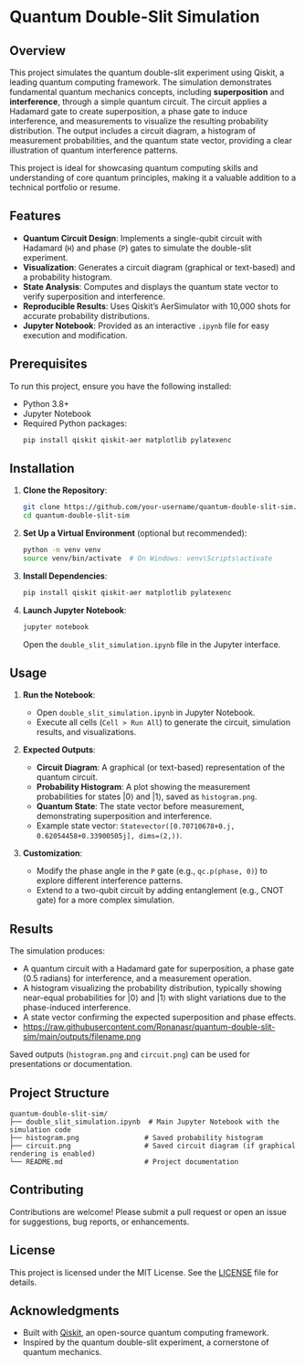 # Quantum Double-Slit Simulation

## Overview
This project simulates the quantum double-slit experiment using Qiskit, a leading quantum computing framework. The simulation demonstrates fundamental quantum mechanics concepts, including **superposition** and **interference**, through a simple quantum circuit. The circuit applies a Hadamard gate to create superposition, a phase gate to induce interference, and measurements to visualize the resulting probability distribution. The output includes a circuit diagram, a histogram of measurement probabilities, and the quantum state vector, providing a clear illustration of quantum interference patterns.

This project is ideal for showcasing quantum computing skills and understanding of core quantum principles, making it a valuable addition to a technical portfolio or resume.

## Features
- **Quantum Circuit Design**: Implements a single-qubit circuit with Hadamard (`H`) and phase (`P`) gates to simulate the double-slit experiment.
- **Visualization**: Generates a circuit diagram (graphical or text-based) and a probability histogram.
- **State Analysis**: Computes and displays the quantum state vector to verify superposition and interference.
- **Reproducible Results**: Uses Qiskit’s AerSimulator with 10,000 shots for accurate probability distributions.
- **Jupyter Notebook**: Provided as an interactive `.ipynb` file for easy execution and modification.

## Prerequisites
To run this project, ensure you have the following installed:
- Python 3.8+
- Jupyter Notebook
- Required Python packages:
  ```bash
  pip install qiskit qiskit-aer matplotlib pylatexenc
  ```

## Installation
1. **Clone the Repository**:
   ```bash
   git clone https://github.com/your-username/quantum-double-slit-sim.git
   cd quantum-double-slit-sim
   ```

2. **Set Up a Virtual Environment** (optional but recommended):
   ```bash
   python -m venv venv
   source venv/bin/activate  # On Windows: venv\Scripts\activate
   ```

3. **Install Dependencies**:
   ```bash
   pip install qiskit qiskit-aer matplotlib pylatexenc
   ```

4. **Launch Jupyter Notebook**:
   ```bash
   jupyter notebook
   ```
   Open the `double_slit_simulation.ipynb` file in the Jupyter interface.

## Usage
1. **Run the Notebook**:
   - Open `double_slit_simulation.ipynb` in Jupyter Notebook.
   - Execute all cells (`Cell > Run All`) to generate the circuit, simulation results, and visualizations.

2. **Expected Outputs**:
   - **Circuit Diagram**: A graphical (or text-based) representation of the quantum circuit.
   - **Probability Histogram**: A plot showing the measurement probabilities for states |0⟩ and |1⟩, saved as `histogram.png`.
   - **Quantum State**: The state vector before measurement, demonstrating superposition and interference.
   - Example state vector: `Statevector([0.70710678+0.j, 0.62054458+0.33900505j], dims=(2,))`.

3. **Customization**:
   - Modify the phase angle in the `P` gate (e.g., `qc.p(phase, 0)`) to explore different interference patterns.
   - Extend to a two-qubit circuit by adding entanglement (e.g., CNOT gate) for a more complex simulation.

## Results
The simulation produces:
- A quantum circuit with a Hadamard gate for superposition, a phase gate (0.5 radians) for interference, and a measurement operation.
- A histogram visualizing the probability distribution, typically showing near-equal probabilities for |0⟩ and |1⟩ with slight variations due to the phase-induced interference.
- A state vector confirming the expected superposition and phase effects.
- https://raw.githubusercontent.com/Ronanasr/quantum-double-slit-sim/main/outputs/filename.png

Saved outputs (`histogram.png` and `circuit.png`) can be used for presentations or documentation.

## Project Structure
```
quantum-double-slit-sim/
├── double_slit_simulation.ipynb  # Main Jupyter Notebook with the simulation code
├── histogram.png                # Saved probability histogram
├── circuit.png                  # Saved circuit diagram (if graphical rendering is enabled)
└── README.md                    # Project documentation
```

## Contributing
Contributions are welcome! Please submit a pull request or open an issue for suggestions, bug reports, or enhancements.

## License
This project is licensed under the MIT License. See the [LICENSE](LICENSE) file for details.

## Acknowledgments
- Built with [Qiskit](https://qiskit.org/), an open-source quantum computing framework.
- Inspired by the quantum double-slit experiment, a cornerstone of quantum mechanics.
